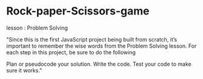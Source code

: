 # Rock-paper-Scissors-game

lesson : Problem Solving

"Since this is the first JavaScript project being built from scratch, it’s important to remember the wise words from the Problem Solving lesson. For each step in this project, be sure to do the following

Plan or pseudocode your solution.
Write the code.
Test your code to make sure it works."
